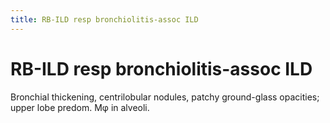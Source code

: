 ```yaml
---
title: RB-ILD resp bronchiolitis-assoc ILD
---
```

# RB-ILD resp bronchiolitis-assoc ILD

Bronchial thickening, centrilobular nodules, patchy ground-glass opacities; upper lobe predom. Mφ in alveoli.
